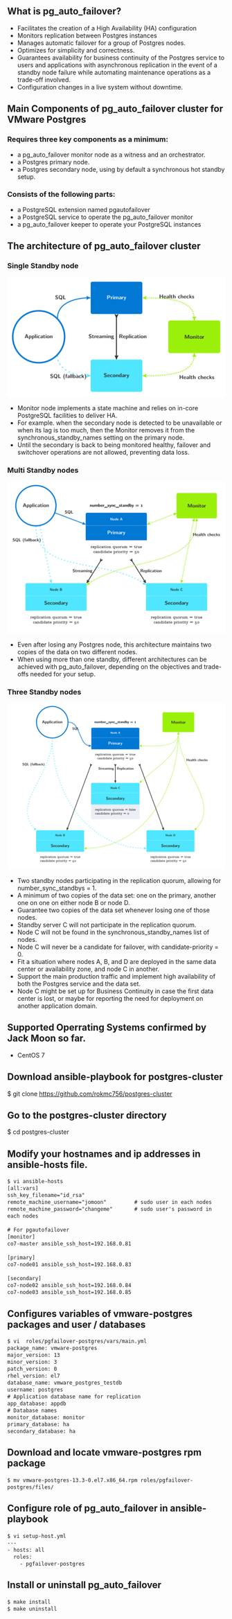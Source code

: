 ## What is pg_auto_failover?
- Facilitates the creation of a High Availability (HA) configuration
- Monitors replication between Postgres instances
- Manages automatic failover for a group of Postgres nodes.
- Optimizes for simplicity and correctness.
- Guarantees availability for business continuity of the Postgres service to users and applications with asynchronous replication in the event of a standby node failure while automating maintenance operations as a trade-off involved.
- Configuration changes in a live system without downtime.

## Main Components of pg_auto_failover cluster for VMware Postgres
### Requires three key components as a minimum:
- a pg_auto_failover monitor node as a witness and an orchestrator.
- a Postgres primary node.
- a Postgres secondary node, using by default a synchronous hot standby setup.
### Consists of the following parts:
- a PostgreSQL extension named pgautofailover
- a PostgreSQL service to operate the pg_auto_failover monitor
- a pg_auto_failover keeper to operate your PostgreSQL instances

## The architecture of pg_auto_failover cluster
### Single Standby node
![alt text](https://github.com/rokmc756/postgres-cluster/blob/main/roles/pgfailover-postgres/images/arch-single-standby.svg)
- Monitor node implements a state machine and relies on in-core PostgreSQL facilities to deliver HA.
- For example. when the secondary node is detected to be unavailable or when its lag is too much, then the Monitor removes it from the synchronous_standby_names setting on the primary node.
- Until the secondary is back to being monitored healthy, failover and switchover operations are not allowed, preventing data loss.

### Multi Standby nodes
![alt text](https://github.com/rokmc756/postgres-cluster/blob/main/roles/pgfailover-postgres/images/arch-multi-standby.svg)
- Even after losing any Postgres node, this architecture maintains two copies of the data on two different nodes.
- When using more than one standby, different architectures can be achieved with pg_auto_failover, depending on the objectives and trade-offs needed for your setup.

### Three Standby nodes
![alt text](https://github.com/rokmc756/postgres-cluster/blob/main/roles/pgfailover-postgres/images/arch-three-standby-one-async.svg)
- Two standby nodes participating in the replication quorum, allowing for number_sync_standbys = 1.
- A minimum of two copies of the data set: one on the primary, another one on one on either node B or node D.
- Guarantee two copies of the data set whenever losing one of those nodes.
- Standby server C will not participate in the replication quorum.
- Node C will not be found in the synchronous_standby_names list of nodes.
- Node C will never be a candidate for failover, with candidate-priority = 0.
- Fit a situation where nodes A, B, and D are deployed in the same data center or availability zone, and node C in another.
- Support the main production traffic and implement high availability of both the Postgres service and the data set.
- Node C might be set up for Business Continuity in case the first data center is lost, or maybe for reporting the need for deployment on another application domain.

## Supported Operrating Systems confirmed by Jack Moon so far.
- CentOS 7

## Download ansible-playbook for postgres-cluster
$ git clone https://github.com/rokmc756/postgres-cluster

## Go to the postgres-cluster directory
$ cd postgres-cluster

## Modify your hostnames and ip addresses in ansible-hosts file.
~~~
$ vi ansible-hosts
[all:vars]
ssh_key_filename="id_rsa"
remote_machine_username="jomoon"         # sudo user in each nodes
remote_machine_password="changeme"       # sudo user's password in each nodes

# For pgautofailover
[monitor]
co7-master ansible_ssh_host=192.168.0.81

[primary]
co7-node01 ansible_ssh_host=192.168.0.83

[secondary]
co7-node02 ansible_ssh_host=192.168.0.84
co7-node03 ansible_ssh_host=192.168.0.85
~~~

## Configures variables of vmware-postgres packages and user / databases
~~~
$ vi  roles/pgfailover-postgres/vars/main.yml
package_name: vmware-postgres
major_version: 13
minor_version: 3
patch_version: 0
rhel_version: el7
database_name: vmware_postgres_testdb
username: postgres
# Application database name for replication
app_database: appdb
# Database names
monitor_database: monitor
primary_database: ha
secondary_database: ha
~~~

## Download and locate vmware-postgres rpm package
~~~
$ mv vmware-postgres-13.3-0.el7.x86_64.rpm roles/pgfailover-postgres/files/
~~~

## Configure role of pg_auto_failover in ansible-playbook
~~~
$ vi setup-host.yml
---
- hosts: all
  roles:
    - pgfailover-postgres
~~~

## Install or uninstall pg_auto_failover
~~~
$ make install
$ make uninstall
~~~
